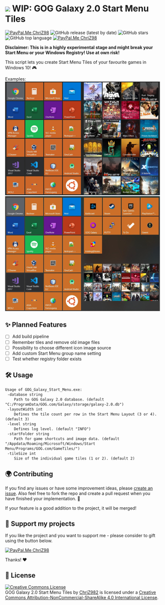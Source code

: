 # <img height="25" src="https://simpleicons.org/icons/gog-dot-com.svg"/> WIP: GOG Galaxy 2.0 Start Menu Tiles
[![PayPal.Me ChriZ98](https://img.shields.io/badge/GOG-Galaxy%202.0-86328A?logo=data:https://simpleicons.org/icons/gog-dot-com.svg)](https://www.gogalaxy.com/en/) ![GitHub release (latest by date)](https://img.shields.io/github/v/release/ChriZ982/gog-galaxy-2.0-start-menu-tiles) ![GitHub stars](https://img.shields.io/github/stars/ChriZ982/gog-galaxy-2.0-start-menu-tiles) ![GitHub top language](https://img.shields.io/github/languages/top/ChriZ982/gog-galaxy-2.0-start-menu-tiles) [![PayPal.Me ChriZ98](https://img.shields.io/badge/PayPal.Me-ChriZ98-00457C?logo=paypal)](https://www.paypal.me/ChriZ98)

**Disclaimer: This is in a highly experimental stage and might break your Start Menu or your Windows Registry! Use at own risk!**

This script lets you create Start Menu Tiles of your favourite games in Windows 10! :video_game: 

Examples:
![Startmenu Picture](examples/startmenu1.jpeg) ![Startmenu Picture](examples/startmenu2.jpeg)

## :sparkles: Planned Features
* [ ] Add build pipeline
* [ ] Remember tiles and remove old image files
* [ ] Possibility to choose different icon image source
* [ ] Add custom Start Menu group name setting
* [ ] Test whether registry folder exists

## :hammer_and_wrench: Usage
```
Usage of GOG_Galaxy_Start_Menu.exe:
 -database string
    Path to GOG Galaxy 2.0 database. (default "C:/ProgramData/GOG.com/Galaxy/storage/galaxy-2.0.db")
 -layoutWidth int
    Defines the tile count per row in the Start Menu Layout (3 or 4). (default 3)
 -level string
    Defines log level. (default "INFO")
 -startFolder string
    Path for game shortcuts and image data. (default "/Appdata/Roaming/Microsoft/Windows/Start Menu/Programs/GOG.com/GameTiles/")
 -tileSize int
    Size of the individual game tiles (1 or 2). (default 2)
```

## :earth_africa: Contributing
If you find any issues or have some improvement ideas, please [create an issue](../../issues/new/choose). Also feel free to fork the repo and create a pull request when you have finished your implementation. :page_with_curl:

If your feature is a good addition to the project, it will be merged!

## :sparkling_heart: Support my projects
If you like the project and you want to support me - please consider to gift using the button below.

[![PayPal.Me ChriZ98](https://img.shields.io/badge/PayPal.Me-ChriZ98-00457C?logo=paypal)](https://www.paypal.me/ChriZ98)

Thanks! :heart:

## :scroll: License
<a rel="license" href="http://creativecommons.org/licenses/by-nc-sa/4.0/"><img alt="Creative Commons License" style="border-width:0" src="https://i.creativecommons.org/l/by-nc-sa/4.0/88x31.png" /></a><br /><span xmlns:dct="http://purl.org/dc/terms/" href="http://purl.org/dc/dcmitype/Text" property="dct:title" rel="dct:type">GOG Galaxy 2.0 Start Menu Tiles</span> by <a xmlns:cc="http://creativecommons.org/ns#" href="https://github.com/ChriZ982" property="cc:attributionName" rel="cc:attributionURL">ChriZ982</a> is licensed under a <a rel="license" href="http://creativecommons.org/licenses/by-nc-sa/4.0/">Creative Commons Attribution-NonCommercial-ShareAlike 4.0 International License</a>.
